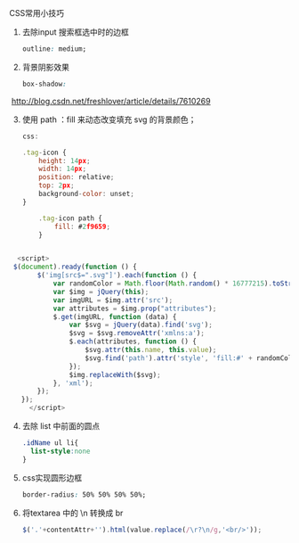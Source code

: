 CSS常用小技巧



1. 去除input 搜索框选中时的边框

   ```css
   outline: medium;
   ```

2. 背景阴影效果

   ```css
   box-shadow: 
   ```


​        http://blog.csdn.net/freshlover/article/details/7610269

3. 使用 path ：fill 来动态改变填充 svg 的背景颜色；

   ```javascript
   css:

   .tag-icon {
       height: 14px;
       width: 14px;
       position: relative;
       top: 2px;
       background-color: unset;
   }

       .tag-icon path {
           fill: #2f9659;
       }
   ```


   <img src="~/Images/newSite/tag_icon.svg" alt="" class="tag-icon" id="tag_back_color_@i" />


```javascript
  <script>
 $(document).ready(function () {
       $('img[src$=".svg"]').each(function () {
           var randomColor = Math.floor(Math.random() * 16777215).toString(16);
           var $img = jQuery(this);
           var imgURL = $img.attr('src');
           var attributes = $img.prop("attributes");
           $.get(imgURL, function (data) {
               var $svg = jQuery(data).find('svg');
               $svg = $svg.removeAttr('xmlns:a');
               $.each(attributes, function () {
                   $svg.attr(this.name, this.value);
                   $svg.find('path').attr('style', 'fill:#' + randomColor);
               });
               $img.replaceWith($svg);
           }, 'xml');
       });
   });
     </script>
```
4. 去除 list 中前面的圆点

   ```css
   .idName ul li{
     list-style:none
   }
   ```

5. css实现圆形边框

   ```css
   border-radius: 50% 50% 50% 50%;
   ```

6. 将textarea 中的 \n 转换成 br 

   ```javascript
   $('.'+contentAttr+'').html(value.replace(/\r?\n/g,'<br/>'));
   ```

   ​